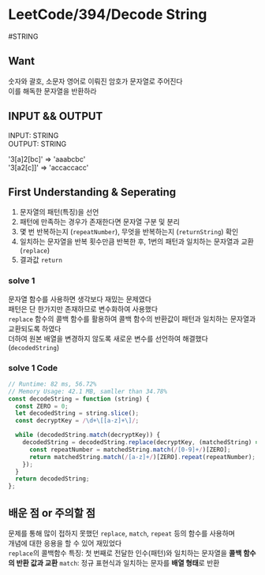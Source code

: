 # LeetCode/394/Decode String

#STRING

## Want

숫자와 괄호, 소문자 영어로 이뤄진 암호가 문자열로 주어진다  
이를 해독한 문자열을 반환하라

## INPUT && OUTPUT

INPUT: STRING  
OUTPUT: STRING

'3[a]2[bc]' => 'aaabcbc'  
'3[a2[c]]' => 'accaccacc'

## First Understanding & Seperating

1. 문자열의 패턴(특징)을 선언
2. 패턴에 만족하는 경우가 존재한다면 문자열 구분 및 분리
3. 몇 번 반복하는지 (`repeatNumber`), 무엇을 반복하는지 (`returnString`) 확인
4. 일치하는 문자열을 반복 횟수만큼 반복한 후, 1번의 패턴과 일치하는 문자열과 교환 (`replace`)
5. 결과값 `return`

### solve 1

문자열 함수를 사용하면 생각보다 재밌는 문제였다  
패턴은 단 한가지만 존재하므로 변수화하여 사용했다  
`replace` 함수의 콜백 함수를 활용하여 콜백 함수의 반환값이 패턴과 일치하는 문자열과 교환되도록 하였다  
더하여 원본 배열을 변경하지 않도록 새로운 변수를 선언하여 해결했다 (`decodedString`)

### solve 1 Code

```js
// Runtime: 82 ms, 56.72%
// Memory Usage: 42.1 MB, samller than 34.78%
const decodeString = function (string) {
  const ZERO = 0;
  let decodedString = string.slice();
  const decryptKey = /\d+\[[a-z]+\]/;

  while (decodedString.match(decryptKey)) {
    decodedString = decodedString.replace(decryptKey, (matchedString) => {
      const repeatNumber = matchedString.match(/[0-9]+/)[ZERO];
      return matchedString.match(/[a-z]+/)[ZERO].repeat(repeatNumber);
    });
  }
  return decodedString;
};
```

## 배운 점 or 주의할 점

문제를 통해 많이 접하지 못했던 `replace`, `match`, `repeat` 등의 함수를 사용하며  
개념에 대한 응용을 할 수 있어 재밌었다  
`replace`의 콜백함수 특징: 첫 번째로 전달한 인수(패턴)와 일치하는 문자열을 **콜백 함수의 반환 값과 교환**
`match`: 정규 표현식과 일치하는 문자를 **배열 형태**로 반환
